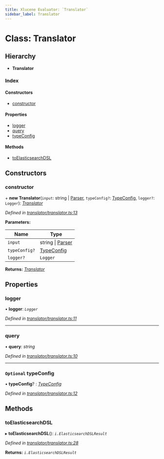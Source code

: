 ```yaml
---
title: Xlucene Evaluator: `Translator`
sidebar_label: Translator
---
```


# Class: Translator

## Hierarchy

* **Translator**

### Index

#### Constructors

* [constructor](translator.md#constructor)

#### Properties

* [logger](translator.md#logger)
* [query](translator.md#query)
* [typeConfig](translator.md#optional-typeconfig)

#### Methods

* [toElasticsearchDSL](translator.md#toelasticsearchdsl)

## Constructors

###  constructor

\+ **new Translator**(`input`: string | [Parser](parser.md), `typeConfig?`: [TypeConfig](../interfaces/typeconfig.md), `logger?`: `Logger`): *[Translator](translator.md)*

*Defined in [translator/translator.ts:13](https://github.com/terascope/teraslice/blob/6aab1cd2/packages/xlucene-evaluator/src/translator/translator.ts#L13)*

**Parameters:**

Name | Type |
------ | ------ |
`input` | string \| [Parser](parser.md) |
`typeConfig?` | [TypeConfig](../interfaces/typeconfig.md) |
`logger?` | `Logger` |

**Returns:** *[Translator](translator.md)*

## Properties

###  logger

• **logger**: *`Logger`*

*Defined in [translator/translator.ts:11](https://github.com/terascope/teraslice/blob/6aab1cd2/packages/xlucene-evaluator/src/translator/translator.ts#L11)*

___

###  query

• **query**: *string*

*Defined in [translator/translator.ts:10](https://github.com/terascope/teraslice/blob/6aab1cd2/packages/xlucene-evaluator/src/translator/translator.ts#L10)*

___

### `Optional` typeConfig

• **typeConfig**? : *[TypeConfig](../interfaces/typeconfig.md)*

*Defined in [translator/translator.ts:12](https://github.com/terascope/teraslice/blob/6aab1cd2/packages/xlucene-evaluator/src/translator/translator.ts#L12)*

## Methods

###  toElasticsearchDSL

▸ **toElasticsearchDSL**(): *`i.ElasticsearchDSLResult`*

*Defined in [translator/translator.ts:28](https://github.com/terascope/teraslice/blob/6aab1cd2/packages/xlucene-evaluator/src/translator/translator.ts#L28)*

**Returns:** *`i.ElasticsearchDSLResult`*
